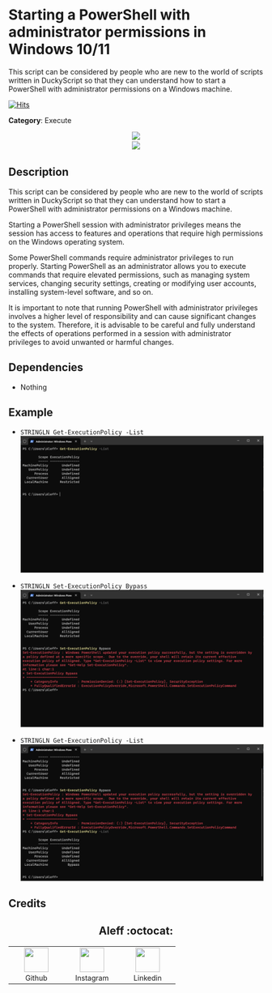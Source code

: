 # Starting a PowerShell with administrator permissions in Windows 10/11

This script can be considered by people who are new to the world of scripts written in DuckyScript so that they can understand how to start a PowerShell with administrator permissions on a Windows machine.

[![Hits](https://hits.seeyoufarm.com/api/count/incr/badge.svg?url=https%3A%2F%2Fgithub.com%2Faleff-github%2Fmy-flipper-shits&count_bg=%233C3C3C&title_bg=%233C3C3C&icon=linux.svg&icon_color=%23FFFFFF&title=views&edge_flat=false)](https://github.com/aleff-github/my-flipper-shits)

**Category**: Execute

<div align=center>

<img src="https://github.com/aleff-github/my-flipper-shits/blob/main/img/logo-repository-2_0.gif" width="600" /><br><img src="https://github.com/aleff-github/my-flipper-shits/blob/main/img/DISCLAIMER.png" width="600" />

</div>

## Description

This script can be considered by people who are new to the world of scripts written in DuckyScript so that they can understand how to start a PowerShell with administrator permissions on a Windows machine.

Starting a PowerShell session with administrator privileges means the session has access to features and operations that require high permissions on the Windows operating system.

Some PowerShell commands require administrator privileges to run properly. Starting PowerShell as an administrator allows you to execute commands that require elevated permissions, such as managing system services, changing security settings, creating or modifying user accounts, installing system-level software, and so on.

It is important to note that running PowerShell with administrator privileges involves a higher level of responsibility and can cause significant changes to the system. Therefore, it is advisable to be careful and fully understand the effects of operations performed in a session with administrator privileges to avoid unwanted or harmful changes.

## Dependencies

* Nothing

## Example

- `STRINGLN Get-ExecutionPolicy -List`
![](docs/1.png)

- `STRINGLN Set-ExecutionPolicy Bypass`
![](docs/2.png)

- `STRINGLN Get-ExecutionPolicy -List`
![](docs/3.png)

## Credits

<h2 align="center"> Aleff :octocat: </h2>
<div align=center>
<table>
  <tr>
    <td align="center" width="96">
      <a href="https://github.com/aleff-github">
        <img src=https://github.com/aleff-github/aleff-github/blob/main/img/github.png?raw=true width="48" height="48" />
      </a>
      <br>Github
    </td>
    <td align="center" width="96">
      <a href="https://www.instagram.com/alessandro_greco_aka_aleff/">
        <img src=https://github.com/aleff-github/aleff-github/blob/main/img/instagram.png?raw=true width="48" height="48" />
      </a>
      <br>Instagram
    </td>
    <td align="center" width="96">
      <a href="https://www.linkedin.com/in/alessandro-greco-aka-aleff/">
        <img src=https://github.com/aleff-github/aleff-github/blob/main/img/linkedin.png?raw=true width="48" height="48" />
      </a>
      <br>Linkedin
    </td>
  </tr>
</table>
</div>